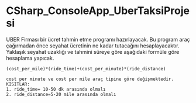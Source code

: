 # CSharp_ConsoleApp_UberTaksiProjesi
UBER Firması bir ücret tahmin etme programı hazırlayacak.
Bu program araç çağırmadan önce seyahat ücretinin ne kadar tutacağını hesaplayacaktır.
Yaklaşık seyahat uzaklığı ve tahmini süreye göre aşağıdaki formüle göre hesaplama yapıcak.

    (cost_per_mile)*(ride_time)+(cost_per_minute)*(ride_distance)

    cost per minute ve cost per mile araç tipine göre değişmektedir.
    KISITLAR: 
    1. ride_time= 10-50 dk arasında olmalı
    2. ride_distance=5-20 mile arasında olmalı

